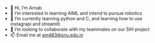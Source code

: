 - 👋 Hi, I’m Arnab
- 👀 I’m interested in learning AIML and intend to pursue robotics
- 🌱 I’m currently learning python and C, and learning how to use instagrapi and streamlit
- 💞️ I’m looking to collaborate with my teammates on our SIH project
- 📫 Email me at am483@snu.edu.in

<!---
Eros483/Eros483 is a ✨ special ✨ repository because its `README.md` (this file) appears on your GitHub profile.
You can click the Preview link to take a look at your changes.
--->
